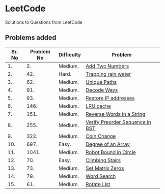 # LeetCode
Solutions to Questions from LeetCode

## Problems added
|Sr. No| Problem No | Difficulty | Problem                                          |
|------|------------|------------|--------------------------------------------------|
|1.    | 2.         |   Medium.  | [Add Two Numbers](2_add_two_numbers.pdf)         |
|2.    | 42.        |   Hard.    | [Trapping rain water](42_trapping_rain_water.pdf)|
|3.    | 62.        |   Medium.  | [Unique Paths](62_Unique_Paths.pdf)              |
|4.    | 91.        |   Medium.  | [Decode Ways](91_decode_ways.pdf)                |
|5.    | 93.        |   Medium.  | [Restore IP addresses](93_restore_ip_addresses.pdf)                                |
|6.    | 146.       |   Medium.  | [LRU cache](146_lru_cache.pdf)                                                     |
|7.    | 151.       |   Medium.  | [Reverse Words in a String](151_reverse_words_in_a_string.pdf)                     |
|8.    | 255.       |   Medium.  | [Verify Preorder Sequence in BST](255_verify_preorder_sequence_in_bst.pdf)         |
|9.    | 322.       |   Medium.  | [Coin Change](322_coin_change.pdf)                                                 |
|10.   | 697.       |   Easy.    | [Degree of an Array](697._Degree_of_an_A20degree20of20an20array.pdf)               |
|11.   | 1041.      |   Medium.  | [Robot Bound in Circle](1041._Robot_Bounded_In_Cir20robot20bounded20in20circle.pdf)|
|12.   | 70.        |   Easy.    | [Climbing Stairs](70_climbing_stairs.pdf)                                          |
|13.   | 73.        |   Medium.  | [Set Matrix Zeros](73_set_matrix_zeroes.pdf)                                       |
|14.   | 79.        |   Medium.  | [Word Search](79_word_search.pdf)                                                  |
|15.   | 61.        |   Medium.  | [Rotate List](61_rotate_list.pdf)                                                  |
